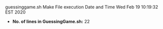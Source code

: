 guessinggame.sh
Make File execution Date and Time Wed Feb 19 10:19:32 EST 2020  
* **No. of lines in GuessingGame.sh:** 22  
